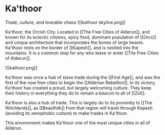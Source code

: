 # Ka'thoor
*Trade, culture, and loveable chaos*
![[kathoor skyline.png]]

Ka'thoor, the Orcish City. Located in [[The Free Cities of Alderun]], and known for its eclectic citizens, spicy food, dominant population of [[Orcs]] and unique architecture that incorporates the bones of large beasts. Ka'thoor rests on the border of [[Kapesh]], and is nestled into the mountains. It is a common stop for any who leave or enter [[The Free Cities of Alderun]].

![[kathoor.png]]

Ka'thoor was once a hub of slave trade during the [[First Age]], and was the first of the now free cities to begin the [[Alderian Rebellion]]. In its victory, Ka'thoor has created a proud, but largely welcoming culture. They keep their history in everything they do to remain a beacon to all of [[Zol]].

Ka'thoor is also a hub of trade. This is largely do to its proximity to [[The Witchlands]], as [[Beastfolk]] from that region will travel through Kapesh (avoiding its xenophobic culture) to make trades in Ka'thoor.

This environment makes Ka'thoor one of the most unique cities in all of Alderun.